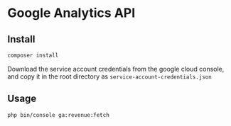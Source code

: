 # Google Analytics API

## Install

```bash
composer install
```

Download the service account credentials from the google cloud console, and copy it in the root directory as `service-account-credentials.json`


## Usage

```bash
php bin/console ga:revenue:fetch
```
